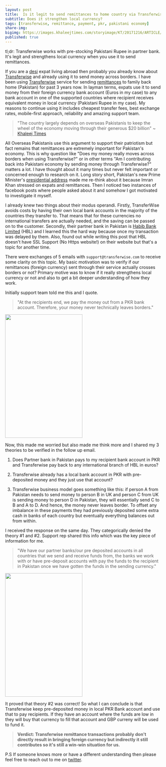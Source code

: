 ```yaml
---
layout: post
title:  Is it legit to send remittances to home country via Transferwise?
subtitle: Does it strengthen local currency?
tags: [transferwise, remittance, payment, pkr, pakistani economy]  
share-img: 
bigimg: https://images.khaleejtimes.com/storyimage/KT/20171216/ARTICLE/171219338/AR/0/AR-171219338.jpg
published: true
---
```


tl;dr: Transferwise works with pre-stocking Pakistani Rupee in partner bank. It's legit and strengthens local currency when you use it to send remittances. 


If you are a [desi](https://www.urbandictionary.com/define.php?term=desi&defid=1145091=) expat living abroad then probably you already know about [Transferwise](https://transferwise.com/) and already using it to send money across borders. I have been using [Transferwise](https://transferwise.com/) service for sending [remittances](https://transferwise.com/us/blog/definition-of-remittance) to family back home (Pakistan) for past 3 years now. In layman terms, expats use it to send money from their foreign currency bank account (Euros in my case) to any bank account in one of the supported countries where recipient receives equivalent money in local currency (Pakistani Rupee in my case). My reasons to continue using it includes cheapest transfer fees, best exchange rates, mobile-first approach, reliability and amazing support team. 

> "The country largely depends on overseas Pakistanis to keep the wheel of the economy moving through their generous $20 billion" ~ [Khaleej Times](https://www.khaleejtimes.com/remittances-keep-pakistans-economy-afloat)

All Overseas Pakistanis use this argument to support their patriotism but fact remains that remittances are extremely important for Pakistan's economy. This is why question like "Does my money really moves across borders when using Transferwise?" or in other terms "Am I contributing back into Pakistani economy by sending money through Transferwise?" matters a lot. I have thought about it many times but never felt important or concerned enough to research on it. Long story short, Pakistan's new Prime Minister's [presidential address](https://www.telegraph.co.uk/news/2018/08/20/imran-khan-scrap-hundreds-staff-move-three-bed-home-pledges/) made me re-think about it because Imran Khan stressed on expats and remittances. Then I noticed two instances of facebook posts where people asked about it and somehow I got motivated to investigate it myself. 

I already knew two things about their modus operandi. Firstly, TransferWise avoids costs by having their own local bank accounts in the majority of the countries they transfer to. That means that for these currencies no international transfers are actually needed, and the saving can be passed on to the customer. Secondly, their partner bank in Pakistan is [Habib Bank Limited](http://www.hbl.com/) (HBL) and I learned this the hard way because once my transaction was delayed by them. Also, found out while writing this post that HBL doesn't have SSL Support (No Https website!) on their website but that's a topic for another time.

There were exchanges of 5 emails with `support@transferwise.com` to receive some clarity on this topic. My basic motivation was to verify if our remittances (foreign currency) sent through their service actually crosses borders or not? Primary motive was to know if it really strengthens local currency or not and also to get a bit deeper understanding of how they work. 

Initially support team told me this and I quote.

> "At the recipients end, we pay the money out from a PKR bank account. Therefore, your money never technically leaves borders."

<img src="http://wahibhaq.github.io/img/blog/posts/transferwise-legit-remittance/email-1.jpg" width="250" height="400" align="center">

Now, this made me worried but also made me think more and I shared my 3 theories to be verified in the follow up email.

1) Does Partner bank in Pakistan pays to my recipient bank account in PKR and Transferwise pay back to any international branch of HBL in euros? 

2) Transferwise already has a local bank account in PKR with pre-deposited money and they just use that account? 

3) Transferwise business model goes something like this: if person A from Pakistan needs to send money to person B in UK and person C from UK is sending money to person D in Pakistan, they will essentially send C to B and A to D. And hence, the money never leaves border. To offset any imbalance in these payments they had previously deposited some extra cash in banks of each country but eventually everything balances out from within.

I received the response on the same day. They categorically denied the theory #1 and #2. Support rep shared this info which was the key piece of information for me. 

> "We have our partner banks/our pre deposited accounts in all countries that we send and receive funds from, the banks we work with or have pre-deposit accounts with pay the funds to the recipient in Pakistan once we have gotten the funds in the sending currency."


<img src="http://wahibhaq.github.io/img/blog/posts/transferwise-legit-remittance/email-2.jpg" width="250" height="400" align="center">

It proved that theory #2 was correct! So what I can conclude is that Transferwise keep pre-deposited money in local PKR Bank account and use that to pay recipients. If they have an account where the funds are low in they will buy that currency to fill that account and GBP curreny will be used to fund it. 

> **Verdict: Transferwise remittance transactions probably don't directly result in bringing foreign currency but indirectly it still contributes so it's still a win-win situation for us.**

P.S If someone knows more or have a different understanding then please feel free to reach out to me on [twitter](https://twitter.com/wahibhaq).



